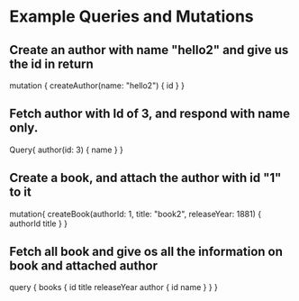 # Example Queries and Mutations


## Create an author with name "hello2" and give us the id in return

mutation {
  createAuthor(name: "hello2") {
    id
  }
}

## Fetch author with Id of 3, and respond with name only.
Query{
  author(id: 3) {
    name
  }
}

## Create a book, and attach the author with id "1" to it

mutation{
  createBook(authorId: 1, title: "book2", releaseYear: 1881) {
    authorId
    title
  }
}

## Fetch all book and give os all the information on book and attached author

query {
  books {
    id
    title
    releaseYear
    author {
      id
      name
    }
  }
}